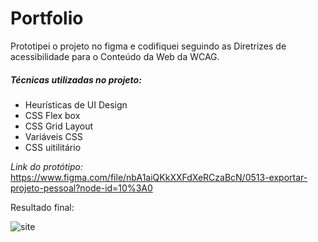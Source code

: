 # Portfolio
Prototipei o projeto no figma e codifiquei seguindo as Diretrizes de acessibilidade para o Conteúdo da Web da WCAG.

##### Técnicas utilizadas no projeto:
- Heurísticas de UI Design
- CSS Flex box
- CSS Grid Layout
- Variáveis CSS
- CSS uitilitário

*Link do protótipo:*
https://www.figma.com/file/nbA1aiQKkXXFdXeRCzaBcN/0513-exportar-projeto-pessoal?node-id=10%3A0


Resultado final:


![site](https://user-images.githubusercontent.com/97902364/178330090-3ef2a63f-a8d9-46ba-bc85-47abbcec8f3e.jpg)


